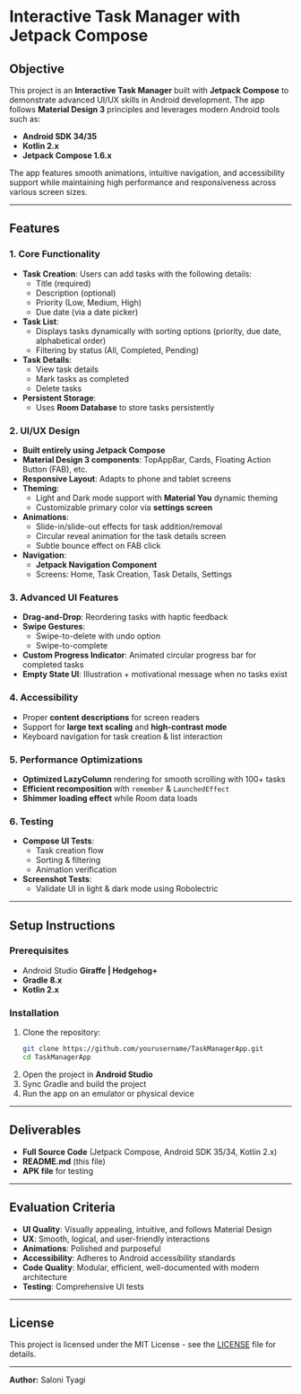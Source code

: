 # Interactive Task Manager with Jetpack Compose

## Objective
This project is an **Interactive Task Manager** built with **Jetpack Compose** to demonstrate advanced UI/UX skills in Android development. The app follows **Material Design 3** principles and leverages modern Android tools such as:
- **Android SDK 34/35**
- **Kotlin 2.x**
- **Jetpack Compose 1.6.x**

The app features smooth animations, intuitive navigation, and accessibility support while maintaining high performance and responsiveness across various screen sizes.

---

## Features
### 1. Core Functionality
- **Task Creation**: Users can add tasks with the following details:
  - Title (required)
  - Description (optional)
  - Priority (Low, Medium, High)
  - Due date (via a date picker)
- **Task List**:
  - Displays tasks dynamically with sorting options (priority, due date, alphabetical order)
  - Filtering by status (All, Completed, Pending)
- **Task Details**:
  - View task details
  - Mark tasks as completed
  - Delete tasks
- **Persistent Storage**:
  - Uses **Room Database** to store tasks persistently

### 2. UI/UX Design
- **Built entirely using Jetpack Compose**
- **Material Design 3 components**: TopAppBar, Cards, Floating Action Button (FAB), etc.
- **Responsive Layout**: Adapts to phone and tablet screens
- **Theming**:
  - Light and Dark mode support with **Material You** dynamic theming
  - Customizable primary color via **settings screen**
- **Animations**:
  - Slide-in/slide-out effects for task addition/removal
  - Circular reveal animation for the task details screen
  - Subtle bounce effect on FAB click
- **Navigation**:
  - **Jetpack Navigation Component**
  - Screens: Home, Task Creation, Task Details, Settings

### 3. Advanced UI Features
- **Drag-and-Drop**: Reordering tasks with haptic feedback
- **Swipe Gestures**:
  - Swipe-to-delete with undo option
  - Swipe-to-complete
- **Custom Progress Indicator**: Animated circular progress bar for completed tasks
- **Empty State UI**: Illustration + motivational message when no tasks exist

### 4. Accessibility
- Proper **content descriptions** for screen readers
- Support for **large text scaling** and **high-contrast mode**
- Keyboard navigation for task creation & list interaction

### 5. Performance Optimizations
- **Optimized LazyColumn** rendering for smooth scrolling with 100+ tasks
- **Efficient recomposition** with `remember` & `LaunchedEffect`
- **Shimmer loading effect** while Room data loads

### 6. Testing
- **Compose UI Tests**:
  - Task creation flow
  - Sorting & filtering
  - Animation verification
- **Screenshot Tests**:
  - Validate UI in light & dark mode using Robolectric

---

## Setup Instructions
### Prerequisites
- Android Studio **Giraffe | Hedgehog+**
- **Gradle 8.x**
- **Kotlin 2.x**

### Installation
1. Clone the repository:
   ```bash
   git clone https://github.com/yourusername/TaskManagerApp.git
   cd TaskManagerApp
   ```
2. Open the project in **Android Studio**
3. Sync Gradle and build the project
4. Run the app on an emulator or physical device

---

## Deliverables
- **Full Source Code** (Jetpack Compose, Android SDK 35/34, Kotlin 2.x)
- **README.md** (this file)
- **APK file** for testing

---

## Evaluation Criteria
- **UI Quality**: Visually appealing, intuitive, and follows Material Design
- **UX**: Smooth, logical, and user-friendly interactions
- **Animations**: Polished and purposeful
- **Accessibility**: Adheres to Android accessibility standards
- **Code Quality**: Modular, efficient, well-documented with modern architecture
- **Testing**: Comprehensive UI tests

---

## License
This project is licensed under the MIT License - see the [LICENSE](LICENSE) file for details.

---

**Author:** Saloni Tyagi

